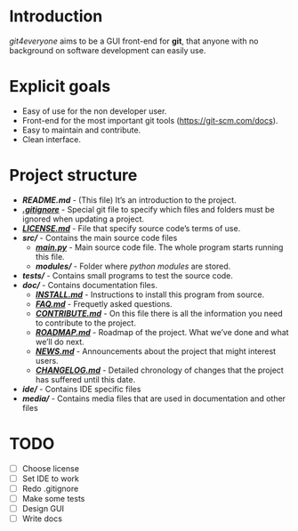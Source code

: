 # Introduction

*git4everyone* aims to be a GUI front-end for **git**, that anyone with no background on software development can easily use.

# Explicit goals

- Easy of use for the non developer user.
- Front-end for the most important git tools (https://git-scm.com/docs).
- Easy to maintain and contribute.
- Clean interface.

# Project structure

- ***README.md*** - (This file) It’s an introduction to the project.
- [***.gitignore***](./.gitignore) - Special git file to specify which files and folders must be ignored when updating a project.
- [***LICENSE.md***](./LICENSE.md) - File that specify source code’s terms of use.
- ***src/*** - Contains the main source code files
  - ***[main.py](./src/main.py)*** - Main source code file. The whole program starts running this file.
  - ***modules/*** - Folder where *python modules* are stored.
- ***tests/*** - Contains small programs to test the source code.
- ***doc/*** - Contains documentation files.
  - ***[INSTALL.md](./doc/INSTALL.md)*** - Instructions to install this program from source.
  - ***[FAQ.md](./doc/FAQ.md)*** - Frequetly asked questions.
  - ***[CONTRIBUTE.md](./doc/CONTRIBUTE.md)*** - On this file there is all the information you need to contribute to the project.
  - [***ROADMAP.md***](./doc/ROADMAP.md) - Roadmap of the project. What we’ve done and what we’ll do next.
  - ***[NEWS.md](./doc/NEWS.md)*** - Announcements about the project that might interest users.
  - ***[CHANGELOG.md](./doc/CHANGELOG.md)*** - Detailed chronology of changes that the project has suffered until this date.
- ***ide/*** - Contains IDE specific files
- ***media/*** - Contains media files that are used in documentation and other files

# TODO

- [ ] Choose license
- [ ] Set IDE to work
- [ ] Redo .gitignore
- [ ] Make some tests
- [ ] Design GUI
- [ ] Write docs
